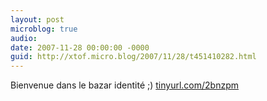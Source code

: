 ```yaml
---
layout: post
microblog: true
audio: 
date: 2007-11-28 00:00:00 -0000
guid: http://xtof.micro.blog/2007/11/28/t451410282.html
---
```

Bienvenue dans le bazar identité ;)  [tinyurl.com/2bnzpm](http://tinyurl.com/2bnzpm)
